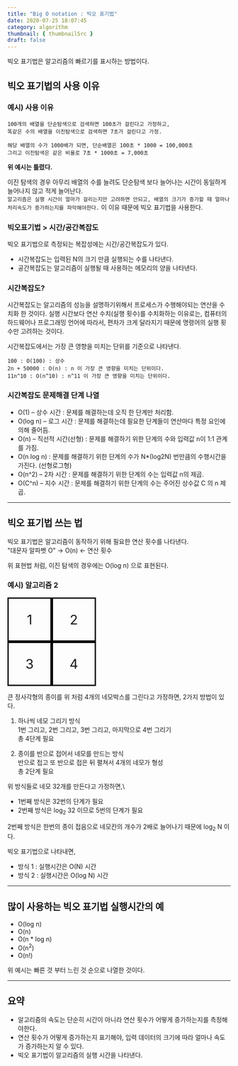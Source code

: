 ```yaml
---
title: "Big O notation : 빅오 표기법"
date: 2020-07-25 18:07:45
category: algorithm
thumbnail: { thumbnailSrc }
draft: false
---
```


빅오 표기법은 알고리즘의 빠르기를 표시하는 방법이다.

## 빅오 표기법의 사용 이유

### 예시) 사용 이유

```
100개의 배열을 단순탐색으로 검색하면 100초가 걸린다고 가정하고,
똑같은 수의 배열을 이진탐색으로 검색하면 7초가 걸린다고 가정.

해당 배열의 수가 1000배가 되면, 단순배열은 100초 * 1000 = 100,000초
그리고 이진탐색은 같은 비율로 7초 * 1000초 = 7,000초
```

**위 예시는 틀렸다.**

이진 탐색의 경우 아무리 배열의 수를 늘려도 단순탐색 보다 늘어나는 시간이 동일하게 늘어나지 않고 적게 늘어난다.\
`알고리즘은 실행 시간이 얼마가 걸리는지만 고려하면 안되고, 배열의 크기가 증가할 때 얼마나 처리속도가 증가하는지를 파악해야한다.` 이 이유 때문에 빅오 표기법을 사용한다.

### 빅오표기법 > 시간/공간복잡도

빅오 표기법으로 측정되는 복잡성에는 시간/공간복잡도가 있다.
- 시간복잡도는 입력된 N의 크기 만큼 실행되는 수를 나타낸다.
- 공간복잡도는 알고리즘이 실행될 때 사용하는 메모리의 양을 나타낸다.

### 시간복잡도?
시간복잡도는 알고리즘의 성능을 설명하기위해서 프로세스가 수행해야되는 연산을 수치화 한 것이다.
실행 시간보다 연산 수치(실행 횟수)를 수치화하는 이유로는,
컴퓨터의 하드웨어나 프로그래밍 언어에 따라서, 편차가 크게 달라지기 때문에 명령어의 실행 횟수만 고려하는 것이다.

시간복잡도에서는 가장 큰 영향을 미치는 단위를 기준으로 나타낸다.
```
100 : O(100) : 상수
2n + 50000 : O(n) : n 이 가장 큰 영향을 미치는 단위이다.
11n^10 : O(n^10) : n^11 이 가장 큰 영향을 미치는 단위이다.
```

### 시간복잡도 문제해결 단계 나열

- O(1) – 상수 시간 : 문제를 해결하는데 오직 한 단계만 처리함.
- O(log n) – 로그 시간 : 문제를 해결하는데 필요한 단계들이 연산마다 특정 요인에 의해 줄어듬.
- O(n) – 직선적 시간(선형) : 문제를 해결하기 위한 단계의 수와 입력값 n이 1:1 관계를 가짐.
- O(n log n) : 문제를 해결하기 위한 단계의 수가 N*(log2N) 번만큼의 수행시간을 가진다. (선형로그형)
- O(n^2) – 2차 시간 : 문제를 해결하기 위한 단계의 수는 입력값 n의 제곱.
- O(C^n) – 지수 시간 : 문제를 해결하기 위한 단계의 수는 주어진 상수값 C 의 n 제곱.

---

## 빅오 표기법 쓰는 법

빅오 표기법은 알고리즘이 동작하기 위해 필요한 연산 횟수를 나타낸다.\
"대문자 알파벳 O" → O(n) ← 연산 횟수

위 표현법 처럼, 이진 탐색의 경우에는 O(log n) 으로 표현된다.

### 예시) 알고리즘 2

<div style="overflow:hidden; width:200px; line-height:94px; text-align:center; font-size:30px;">
<div style="float:left; width:100px; height:100px; box-sizing: border-box; border:3px solid #000;">1</div>
<div style="float:left; width:100px; height:100px; box-sizing: border-box; border:3px solid #000;">2</div>
<div style="float:left; width:100px; height:100px; box-sizing: border-box; border:3px solid #000;">3</div>
<div style="float:left; width:100px; height:100px; box-sizing: border-box; border:3px solid #000;">4</div>
</div>

큰 정사각형의 종이를 위 처럼 4개의 네모박스를 그린다고 가정하면, 2가지 방법이 있다.

1. 하나씩 네모 그리기 방식\
1번 그리고, 2번 그리고, 3번 그리고, 마지막으로 4번 그리기\
총 4단계 필요

2. 종이를 반으로 접어서 네모를 만드는 방식\
반으로 접고 또 반으로 접은 뒤 펼쳐서 4개의 네모가 형성\
총 2단계 필요

위 방식들로 네모 32개를 만든다고 가정하면,\
- 1번째 방식은 32번의 단계가 필요
- 2번째 방식은 log<sub>2</sub> 32 이므로 5번의 단계가 필요

2번째 방식은 한번의 종이 접음으로 네모칸의 개수가 2배로 늘어나기 때문에 log<sub>2</sub> N 이다.

빅오 표기법으로 나타내면,

- 방식 1 : 실행시간은 O(N) 시간
- 방식 2 : 실행시간은 O(log N) 시간

---

## 많이 사용하는 빅오 표기법 실행시간의 예

- O(log n)
- O(n)
- O(n * log n)
- O(n<sup>2</sup>)
- O(n!)

위 예시는 빠른 것 부터 느린 것 순으로 나열한 것이다.

---

## 요약

- 알고리즘의 속도는 단순히 시간이 아니라 연산 횟수가 어떻게 증가하는지를 측정해야한다.
- 연산 횟수가 어떻게 증가하는지 표기해야, 입력 데이터의 크기에 따라 얼마나 속도가 증가하는지 알 수 있다.
- 빅오 표기법이 알고리즘의 실행 시간을 나타낸다.
